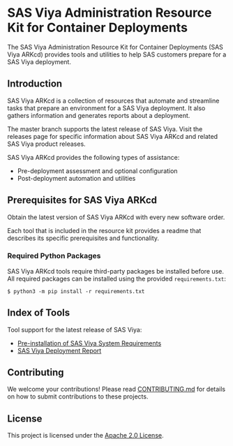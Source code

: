 # SAS Viya Administration Resource Kit for Container Deployments 

The SAS Viya Administration Resource Kit for Container Deployments (SAS Viya ARKcd) provides tools and utilities to help SAS customers prepare for a SAS Viya deployment.

## Introduction
SAS Viya ARKcd is a collection of resources that automate and streamline tasks that prepare an environment for a SAS Viya deployment. It also gathers information and generates reports about a deployment.

The master branch supports the latest release of SAS Viya. Visit the releases page for specific information about SAS Viya ARKcd and related SAS Viya product releases.

SAS Viya ARKcd provides the following types of assistance:

  * Pre-deployment assessment and optional configuration
  * Post-deployment automation and utilities

## Prerequisites for SAS Viya ARKcd
Obtain the latest version of SAS Viya ARKcd with every new software order.

Each tool that is included in the resource kit provides a readme that describes its specific prerequisites and functionality.

### Required Python Packages
SAS Viya ARKcd tools require third-party packages be installed before use. All required packages can be installed using the provided `requirements.txt`:

```commandline
$ python3 -m pip install -r requirements.txt
```

## Index of Tools
Tool support for the latest release of SAS Viya:

* [Pre-installation of SAS Viya System Requirements](pre_install_report)
* [SAS Viya Deployment Report](deployment_report)

## Contributing

We welcome your contributions! Please read [CONTRIBUTING.md](CONTRIBUTING.md) for details on how to submit contributions to these projects.

## License

This project is licensed under the [Apache 2.0 License](LICENSE).
